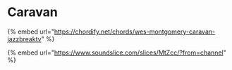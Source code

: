 # Caravan

{% embed url="https://chordify.net/chords/wes-montgomery-caravan-jazzbreaktv" %}

{% embed url="https://www.soundslice.com/slices/MtZcc/?from=channel" %}



